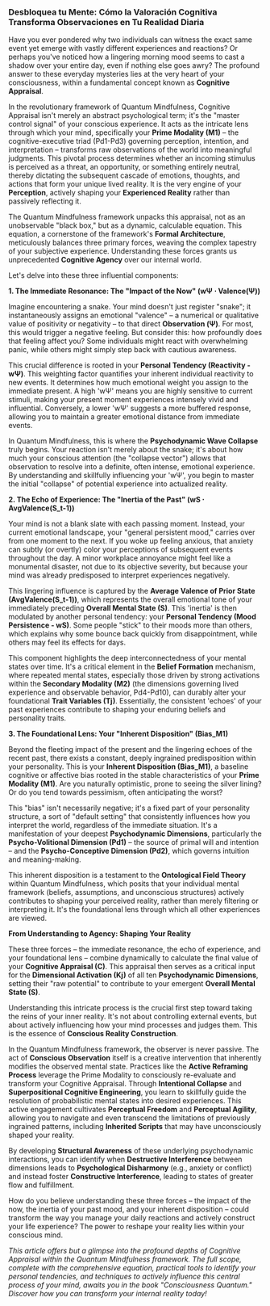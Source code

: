 ### Desbloquea tu Mente: Cómo la Valoración Cognitiva Transforma Observaciones en Tu Realidad Diaria

Have you ever pondered why two individuals can witness the exact same event yet emerge with vastly different experiences and reactions? Or perhaps you've noticed how a lingering morning mood seems to cast a shadow over your entire day, even if nothing else goes awry? The profound answer to these everyday mysteries lies at the very heart of your consciousness, within a fundamental concept known as **Cognitive Appraisal**.

In the revolutionary framework of Quantum Mindfulness, Cognitive Appraisal isn't merely an abstract psychological term; it's the "master control signal" of your conscious experience. It acts as the intricate lens through which your mind, specifically your **Prime Modality (M1)** – the cognitive-executive triad (Pd1-Pd3) governing perception, intention, and interpretation – transforms raw observations of the world into meaningful judgments. This pivotal process determines whether an incoming stimulus is perceived as a threat, an opportunity, or something entirely neutral, thereby dictating the subsequent cascade of emotions, thoughts, and actions that form your unique lived reality. It is the very engine of your **Perception**, actively shaping your **Experienced Reality** rather than passively reflecting it.

The Quantum Mindfulness framework unpacks this appraisal, not as an unobservable "black box," but as a dynamic, calculable equation. This equation, a cornerstone of the framework's **Formal Architecture**, meticulously balances three primary forces, weaving the complex tapestry of your subjective experience. Understanding these forces grants us unprecedented **Cognitive Agency** over our internal world.

Let's delve into these three influential components:

**1. The Immediate Resonance: The "Impact of the Now" (wΨ ⋅ Valence(Ψ))**

Imagine encountering a snake. Your mind doesn't just register "snake"; it instantaneously assigns an emotional "valence" – a numerical or qualitative value of positivity or negativity – to that direct **Observation (Ψ)**. For most, this would trigger a negative feeling. But consider this: how profoundly does that feeling affect you? Some individuals might react with overwhelming panic, while others might simply step back with cautious awareness.

This crucial difference is rooted in your **Personal Tendency (Reactivity - wΨ)**. This weighting factor quantifies your inherent individual reactivity to new events. It determines how much emotional weight you assign to the immediate present. A high 'wΨ' means you are highly sensitive to current stimuli, making your present moment experiences intensely vivid and influential. Conversely, a lower 'wΨ' suggests a more buffered response, allowing you to maintain a greater emotional distance from immediate events.

In Quantum Mindfulness, this is where the **Psychodynamic Wave Collapse** truly begins. Your reaction isn't merely about the snake; it's about how much your conscious attention (the "collapse vector") allows that observation to resolve into a definite, often intense, emotional experience. By understanding and skillfully influencing your 'wΨ', you begin to master the initial "collapse" of potential experience into actualized reality.

**2. The Echo of Experience: The "Inertia of the Past" (wS ⋅ AvgValence(S_t-1))**

Your mind is not a blank slate with each passing moment. Instead, your current emotional landscape, your "general persistent mood," carries over from one moment to the next. If you woke up feeling anxious, that anxiety can subtly (or overtly) color your perceptions of subsequent events throughout the day. A minor workplace annoyance might feel like a monumental disaster, not due to its objective severity, but because your mind was already predisposed to interpret experiences negatively.

This lingering influence is captured by the **Average Valence of Prior State (AvgValence(S_t-1))**, which represents the overall emotional tone of your immediately preceding **Overall Mental State (S)**. This 'inertia' is then modulated by another personal tendency: your **Personal Tendency (Mood Persistence - wS)**. Some people "stick" to their moods more than others, which explains why some bounce back quickly from disappointment, while others may feel its effects for days.

This component highlights the deep interconnectedness of your mental states over time. It's a critical element in the **Belief Formation** mechanism, where repeated mental states, especially those driven by strong activations within the **Secondary Modality (M2)** (the dimensions governing lived experience and observable behavior, Pd4-Pd10), can durably alter your foundational **Trait Variables (Tj)**. Essentially, the consistent 'echoes' of your past experiences contribute to shaping your enduring beliefs and personality traits.

**3. The Foundational Lens: Your "Inherent Disposition" (Bias_M1)**

Beyond the fleeting impact of the present and the lingering echoes of the recent past, there exists a constant, deeply ingrained predisposition within your personality. This is your **Inherent Disposition (Bias_M1)**, a baseline cognitive or affective bias rooted in the stable characteristics of your **Prime Modality (M1)**. Are you naturally optimistic, prone to seeing the silver lining? Or do you tend towards pessimism, often anticipating the worst?

This "bias" isn't necessarily negative; it's a fixed part of your personality structure, a sort of "default setting" that consistently influences how you interpret the world, regardless of the immediate situation. It's a manifestation of your deepest **Psychodynamic Dimensions**, particularly the **Psycho-Volitional Dimension (Pd1)** – the source of primal will and intention – and the **Psycho-Conceptive Dimension (Pd2)**, which governs intuition and meaning-making.

This inherent disposition is a testament to the **Ontological Field Theory** within Quantum Mindfulness, which posits that your individual mental framework (beliefs, assumptions, and unconscious structures) actively contributes to shaping your perceived reality, rather than merely filtering or interpreting it. It's the foundational lens through which all other experiences are viewed.

**From Understanding to Agency: Shaping Your Reality**

These three forces – the immediate resonance, the echo of experience, and your foundational lens – combine dynamically to calculate the final value of your **Cognitive Appraisal (C)**. This appraisal then serves as a critical input for the **Dimensional Activation (Kj)** of all ten **Psychodynamic Dimensions**, setting their "raw potential" to contribute to your emergent **Overall Mental State (S)**.

Understanding this intricate process is the crucial first step toward taking the reins of your inner reality. It's not about controlling external events, but about actively influencing how your mind processes and judges them. This is the essence of **Conscious Reality Construction**.

In the Quantum Mindfulness framework, the observer is never passive. The act of **Conscious Observation** itself is a creative intervention that inherently modifies the observed mental state. Practices like the **Active Reframing Process** leverage the Prime Modality to consciously re-evaluate and transform your Cognitive Appraisal. Through **Intentional Collapse** and **Superpositional Cognitive Engineering**, you learn to skillfully guide the resolution of probabilistic mental states into desired experiences. This active engagement cultivates **Perceptual Freedom** and **Perceptual Agility**, allowing you to navigate and even transcend the limitations of previously ingrained patterns, including **Inherited Scripts** that may have unconsciously shaped your reality.

By developing **Structural Awareness** of these underlying psychodynamic interactions, you can identify when **Destructive Interference** between dimensions leads to **Psychological Disharmony** (e.g., anxiety or conflict) and instead foster **Constructive Interference**, leading to states of greater flow and fulfillment.

How do you believe understanding these three forces – the impact of the now, the inertia of your past mood, and your inherent disposition – could transform the way you manage your daily reactions and actively construct your life experience? The power to reshape your reality lies within your conscious mind.

*This article offers but a glimpse into the profound depths of Cognitive Appraisal within the Quantum Mindfulness framework. The full scope, complete with the comprehensive equation, practical tools to identify your personal tendencies, and techniques to actively influence this central process of your mind, awaits you in the book "Consciousness Quantum." Discover how you can transform your internal reality today!*